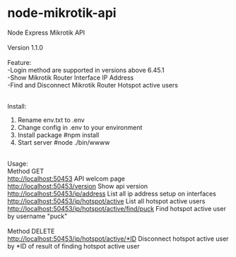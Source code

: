 # node-mikrotik-api

Node Express Mikrotik API<br>
<br>
Version 1.1.0<br>
<br>
Feature:<br>
-Login method are supported in versions above 6.45.1<br>
-Show Mikrotik Router Interface IP Address<br>
-Find and Disconnect Mikrotik Router Hotspot active users<br>
<br>

Install:<br>
1. Rename env.txt to .env
2. Change config in .env to your environment
3. Install package #npm install
4. Start server  #node ./bin/wwww
<br>
Usage:<br>
Method GET<br>
  <a href>http://localhost:50453</a>  API welcom page<br>
  <a href>http://localhost:50453/version</a>  Show api version<br>
  <a href>http://localhost:50453/ip/address</a>  List all ip address setup on interfaces<br>
  <a href>http://localhost:50453/ip/hotspot/active</a> List all hotspot active users<br>
  <a href>http://localhost:50453/ip/hotspot/active/find/puck</a>  Find hotspot active user by username "puck"<br>
<br>
Method DELETE<br>
  <a href>http://localhost:50453/ip/hotspot/active/*ID</a>  Disconnect hotspot active user by *ID of result of finding hotspot active user<br>
